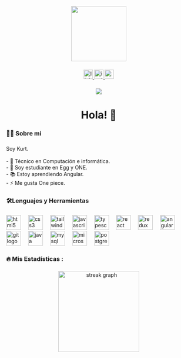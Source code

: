 <div align="center">
  <img height="150" src="https://blogger.googleusercontent.com/img/b/R29vZ2xl/AVvXsEiArPlxzbyW9nh5rHCBXU6kZXHQVWwbPEzDNmXojWM5Dt58M92Cy8PwJPJE878uW3t5B2Lry9dTueKhFNXLiy9aTQDyqWtEGJnA_gXV-0cpmGg51GIzOE5HuVy4UgJOdevuEzP0gne2NgE/s1600/programando.gif"  />
</div>

###

<div align="center">
  <a href="https://www.linkedin.com/in/kurt-angeles-segura/" target="_blank">
    <img src="https://img.shields.io/static/v1?message=LinkedIn&logo=linkedin&label=&color=0077B5&logoColor=white&labelColor=&style=for-the-badge" height="25" alt="linkedin logo"  />
  </a>
  <a href="https://www.instagram.com/kurt.a.s/" target="_blank">
    <img src="https://img.shields.io/static/v1?message=Instagram&logo=instagram&label=&color=E4405F&logoColor=white&labelColor=&style=for-the-badge" height="25" alt="instagram logo"  />
  </a>
  <a href="kurttck7034@gmail.com" target="_blank">
    <img src="https://img.shields.io/static/v1?message=Gmail&logo=gmail&label=&color=D14836&logoColor=white&labelColor=&style=for-the-badge" height="25" alt="gmail logo"  />
  </a>
</div>

###

<div align="center">
  <img src="https://visitor-badge.laobi.icu/badge?page_id=kurttck.kurttck&"  />
</div>

###

<h1 align="center">Hola! 👋</h1>

###

<h3 align="left">👩‍💻  Sobre mi</h3>

###

<p align="left">Soy Kurt.<br><br>- 🔭 Técnico en Computación e informática.<br>- 🔭 Soy estudiante en Egg y ONE.<br>- 📚 Estoy aprendiendo Angular.<br>- ⚡ Me gusta One piece.</p>

###

<h3 align="left">🛠Lenguajes y Herramientas</h3>

###

<div align="left">
  <img src="https://cdn.jsdelivr.net/gh/devicons/devicon/icons/html5/html5-original.svg" height="40" alt="html5 logo"  />
  <img width="12" />
  <img src="https://cdn.jsdelivr.net/gh/devicons/devicon/icons/css3/css3-original.svg" height="40" alt="css3 logo"  />
  <img width="12" />
  <img src="https://cdn.jsdelivr.net/gh/devicons/devicon/icons/tailwindcss/tailwindcss-original-wordmark.svg" height="40" alt="tailwindcss logo"  />
  <img width="12" />
  <img src="https://cdn.jsdelivr.net/gh/devicons/devicon/icons/javascript/javascript-original.svg" height="40" alt="javascript logo"  />
  <img width="12" />
  <img src="https://cdn.jsdelivr.net/gh/devicons/devicon/icons/typescript/typescript-original.svg" height="40" alt="typescript logo"  />
  <img width="12" />
  <img src="https://cdn.jsdelivr.net/gh/devicons/devicon/icons/react/react-original.svg" height="40" alt="react logo"  />
  <img width="12" />
  <img src="https://cdn.jsdelivr.net/gh/devicons/devicon/icons/redux/redux-original.svg" height="40" alt="redux logo"  />
  <img width="12" />
  <img src="https://cdn.jsdelivr.net/gh/devicons/devicon/icons/angularjs/angularjs-original.svg" height="40" alt="angularjs logo"  />
  <img width="12" />
  <img src="https://cdn.jsdelivr.net/gh/devicons/devicon/icons/git/git-original.svg" height="40" alt="git logo"  />
  <img width="12" />
  <img src="https://cdn.jsdelivr.net/gh/devicons/devicon/icons/java/java-original.svg" height="40" alt="java logo"  />
  <img width="12" />
  <img src="https://cdn.jsdelivr.net/gh/devicons/devicon/icons/mysql/mysql-original.svg" height="40" alt="mysql logo"  />
  <img width="12" />
  <img src="https://cdn.jsdelivr.net/gh/devicons/devicon/icons/microsoftsqlserver/microsoftsqlserver-plain.svg" height="40" alt="microsoftsqlserver logo"  />
  <img width="12" />
  <img src="https://cdn.jsdelivr.net/gh/devicons/devicon/icons/postgresql/postgresql-original.svg" height="40" alt="postgresql logo"  />
</div>

###

<h3 align="left">🔥   Mis Estadísticas :</h3>

###

<div align="center">
  <img src="https://streak-stats.demolab.com?user=kurttck&locale=en&mode=daily&theme=dark&hide_border=false&border_radius=5&order=3" height="220" alt="streak graph"  />
</div>

###
